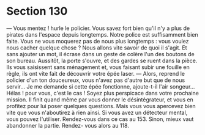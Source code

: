 # Section 130

— Vous mentez ! hurle le policier. Vous savez fort bien qu'il n'y a
plus de pirates dans l'espace depuis longtemps. Notre police est
suffisamment bien faite. Vous ne vous moquerez pas de nous
plus longtemps : vous voulez nous cacher quelque chose ? Nous
allons vite savoir de quoi il s'agit.
Et sans ajouter un mot, il écrase dans un geste de colère l'un des
boutons de son bureau. Aussitôt, la porte s'ouvre, et des gardes
se ruent dans la pièce. Ils vous saisissent sans ménagement et,
vous faisant subir une fouille en règle, ils ont vite fait de
découvrir votre épée laser.
— Alors, reprend le policier d'un ton douceureux, vous n'avez pas
d'autre but que de nous servir... Je me demande si cette épée
fonctionne, ajoute-t-il l'air songeur...
Hélas ! pour vous, c'est le cas ! Soyez plus perspicace dans votre
prochaine mission.
Il finit quand même par vous donner le désintégrateur, et vous
en profitez pour lui poser quelques questions. Mais vous vous
apercevez bien vite que vous n'aboutirez à rien ainsi. Si vous avez
un détecteur mental, vous pouvez l'utiliser. Rendez-vous dans ce
cas au 153. Sinon, mieux vaut abandonner la partie. Rendez-
vous alors au 118.